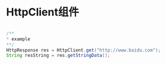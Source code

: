 # HttpClient组件

```java

/**
* example
**/
HttpResponse res = HttpClient.get("http://www.baidu.com");
String resString = res.getStringData();

```